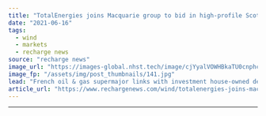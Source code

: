 ```yaml
---
title: "TotalEnergies joins Macquarie group to bid in high-profile Scottish offshore wind lease"
date: "2021-06-16"
tags: 
  - wind
  - markets
  - recharge news
source: "recharge news"
image_url: "https://images-global.nhst.tech/image/cjYyalVOWHBkaTU0cnphcFR4K0tTWjNrUm5xcTJjazVkK1VGZEdvazY2UT0=/nhst/binary/094b6d8c8ae9ef3cdae4608598c7d1ff"
image_fp: "/assets/img/post_thumbnails/141.jpg"
lead: "French oil & gas supermajor links with investment house-owned developer GIG and local player RIDG to enter contest for new seabed rights in UK North Sea"
article_url: "https://www.rechargenews.com/wind/totalenergies-joins-macquarie-group-to-bid-in-high-profile-scottish-offshore-wind-lease/2-1-1025740"
---
```


---
